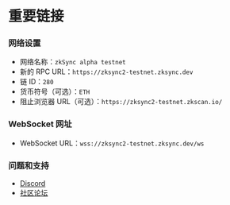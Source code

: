# 重要链接

### 网络设置

- 网络名称：`zkSync alpha testnet`
- 新的 RPC URL：`https://zksync2-testnet.zksync.dev`
- 链 ID：`280`
- 货币符号（可选）：`ETH`
- 阻止浏览器 URL（可选）：`https://zksync2-testnet.zkscan.io/`

### WebSocket 网址

- WebSocket URL：`wss://zksync2-testnet.zksync.dev/ws`

### 问题和支持

- [Discord](https://discord.gg/px2aR7w)
- [社区论坛](https://community.zksync.io/)
